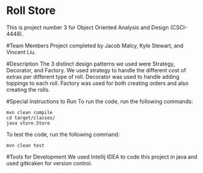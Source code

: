 # Roll Store
This is project number 3 for Object Oriented Analysis and Design (CSCI-4448).

#Team Members
Project completed by Jacob Malcy, Kyle Stewart, and Vincent Liu.

#Description
The 3 distinct design patterns we used were Strategy, Decorator, and Factory. 
We used strategy to handle the different cost of extras per different type of roll. 
Decorator was used to handle adding toppings to each roll.
Factory was used for both creating orders and also creating the rolls.


#Special Instructions to Run
To run the code, run the following commands:
```
mvn clean compile
cd target/classes/
java store.Store
```

To test the code, run the following command:
```
mvn clean test
```

#Tools for Development
We used Intellij IDEA to code this project in java and used gitkraken for version control.

